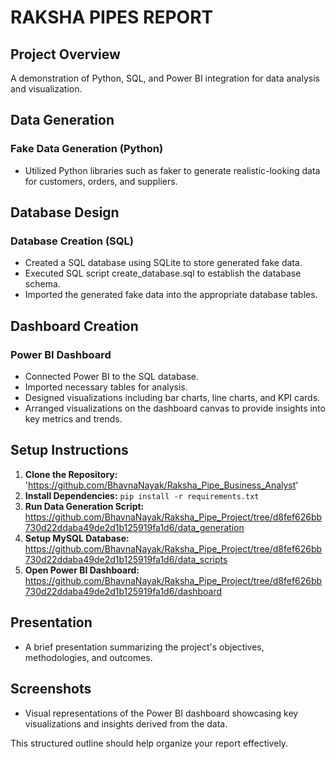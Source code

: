# RAKSHA PIPES REPORT

## Project Overview
A demonstration of Python, SQL, and Power BI integration for data analysis and visualization.

## Data Generation
### Fake Data Generation (Python)
- Utilized Python libraries such as faker to generate realistic-looking data for customers, orders, and suppliers.

## Database Design
### Database Creation (SQL)
- Created a SQL database using SQLite to store generated fake data.
- Executed SQL script create_database.sql to establish the database schema.
- Imported the generated fake data into the appropriate database tables.

## Dashboard Creation
### Power BI Dashboard
- Connected Power BI to the SQL database.
- Imported necessary tables for analysis.
- Designed visualizations including bar charts, line charts, and KPI cards.
- Arranged visualizations on the dashboard canvas to provide insights into key metrics and trends.

## Setup Instructions
1. **Clone the Repository:** 'https://github.com/BhavnaNayak/Raksha_Pipe_Business_Analyst'
2. **Install Dependencies:** `pip install -r requirements.txt`
3. **Run Data Generation Script:** https://github.com/BhavnaNayak/Raksha_Pipe_Project/tree/d8fef626bb730d22ddaba49de2d1b125919fa1d6/data_generation
4. **Setup MySQL Database:** https://github.com/BhavnaNayak/Raksha_Pipe_Project/tree/d8fef626bb730d22ddaba49de2d1b125919fa1d6/data_scripts
5. **Open Power BI Dashboard:** https://github.com/BhavnaNayak/Raksha_Pipe_Project/tree/d8fef626bb730d22ddaba49de2d1b125919fa1d6/dashboard



## Presentation
- A brief presentation summarizing the project's objectives, methodologies, and outcomes.

## Screenshots
- Visual representations of the Power BI dashboard showcasing key visualizations and insights derived from the data.

This structured outline should help organize your report effectively.                                 



